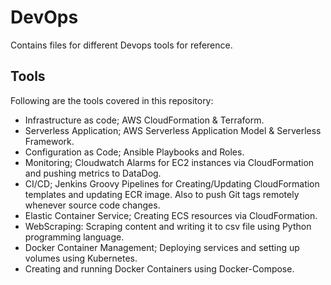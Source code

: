 # DevOps
Contains files for different Devops tools for reference.


## Tools

Following are the tools covered in this repository:
- Infrastructure as code; AWS CloudFormation & Terraform.
- Serverless Application; AWS Serverless Application Model & Serverless Framework.
- Configuration as Code; Ansible Playbooks and Roles.
- Monitoring; Cloudwatch Alarms for EC2 instances via CloudFormation and pushing metrics to DataDog.
- CI/CD; Jenkins Groovy Pipelines for Creating/Updating CloudFormation templates and updating ECR image. Also to push Git tags remotely whenever source code changes.
- Elastic Container Service; Creating ECS resources via CloudFormation.
- WebScraping: Scraping content and writing it to csv file using Python programming language.
- Docker Container Management; Deploying services and setting up volumes using Kubernetes.
- Creating and running Docker Containers using Docker-Compose.





